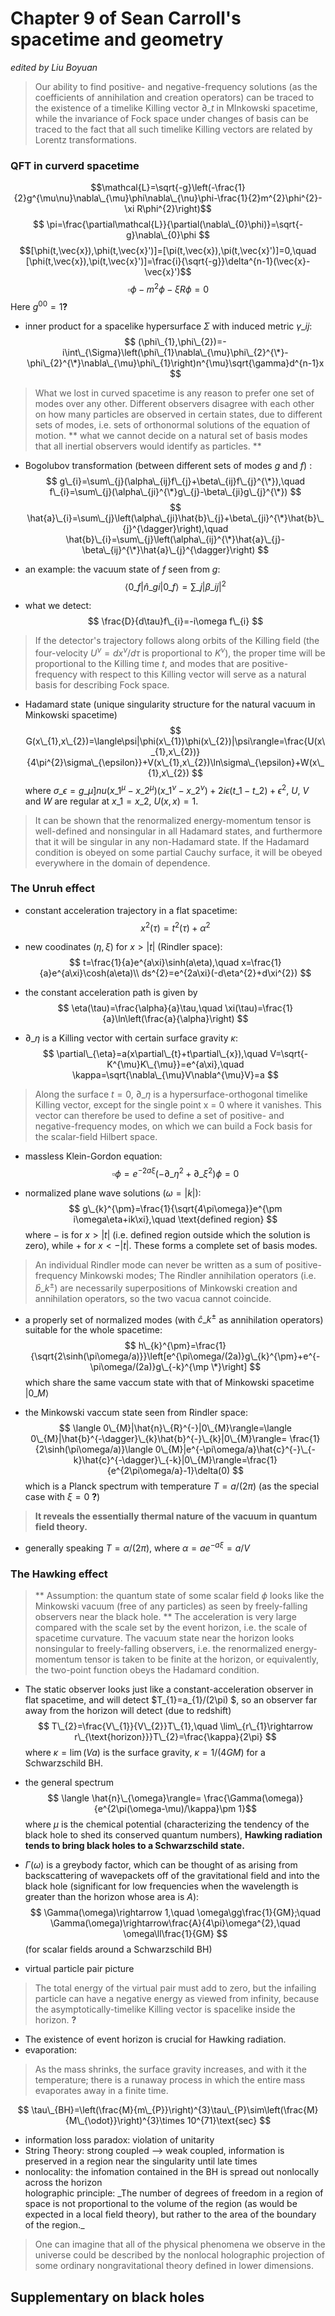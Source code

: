 # Chapter 9 of Sean Carroll's spacetime and geometry
_edited by Liu Boyuan_
> Our ability to find positive- and negative-frequency solutions (as the coefficients of annihilation and creation operators) can be traced to the existence of a timelike Killing vector $\partial\_{t}$ in MInkowski spacetime, while the invariance of Fock space under changes of basis can be traced to the fact that all such timelike Killing vectors are related by Lorentz transformations.

### QFT in curverd spacetime
$$\mathcal{L}=\sqrt{-g}\left(-\frac{1}{2}g^{\mu\nu}\nabla\_{\mu}\phi\nabla\_{\nu}\phi-\frac{1}{2}m^{2}\phi^{2}-\xi R\phi^{2}\right)$$
$$ \pi=\frac{\partial\mathcal{L}}{\partial(\nabla\_{0}\phi)}=\sqrt{-g}\nabla\_{0}\phi $$ 
$$[\phi(t,\vec{x}),\phi(t,\vec{x}')]=[\pi(t,\vec{x}),\pi(t,\vec{x}')]=0,\quad [\phi(t,\vec{x}),\pi(t,\vec{x}')]=\frac{i}{\sqrt{-g}}\delta^{n-1}(\vec{x}-\vec{x}')$$
$$ \square\phi-m^{2}\phi-\xi R\phi=0 $$
Here $g^{00}=1$**?**

- inner product for a spacelike hypersurface $\Sigma$ with induced metric $\gamma\_{ij}$:  
$$ (\phi\_{1},\phi\_{2})=-i\int\_{\Sigma}\left(\phi\_{1}\nabla\_{\mu}\phi\_{2}^{\*}-\phi\_{2}^{\*}\nabla\_{\mu}\phi\_{1}\right)n^{\mu}\sqrt{\gamma}d^{n-1}x $$

> What we lost in curved spacetime is any reason to prefer one set of modes over any other.
> Different observers disagree with each other on how many particles are observed in certain states, due to different sets of modes, i.e. sets of orthonormal solutions of the equation of motion. 
> ** what we cannot  decide on a natural set of basis modes that all inertial observers would identify as particles. **

- Bogolubov transformation (between different sets of modes $g$ and $f$) :  
$$ g\_{i}=\sum\_{j}(\alpha\_{ij}f\_{j}+\beta\_{ij}f\_{j}^{\*}),\quad f\_{i}=\sum\_{j}(\alpha\_{ji}^{\*}g\_{j}-\beta\_{ji}g\_{j}^{\*})  $$
$$ \hat{a}\_{i}=\sum\_{j}\left(\alpha\_{ji}\hat{b}\_{j}+\beta\_{ji}^{\*}\hat{b}\_{j}^{\dagger}\right),\quad  \hat{b}\_{i}=\sum\_{j}\left(\alpha\_{ij}^{\*}\hat{a}\_{j}-\beta\_{ij}^{\*}\hat{a}\_{j}^{\dagger}\right) $$

- an example: the vacuum state of $f$ seen from $g$:  
$$\langle 0\_{f}|\hat{n}\_{gi}|0\_{f}\rangle =\sum\_{j}|\beta\_{ij}|^{2}$$

- what we detect:  
$$ \frac{D}{d\tau}f\_{i}=-i\omega f\_{i} $$

> If the detector's trajectory follows along  orbits of the Killing field (the four-velocity $U^{\nu}=dx^{\nu}/d\tau$ is proportional to $K^{\nu}$), the proper time will be proportional to the Killing time $t$, and modes that are positive-frequency with respect to this Killing vector will serve as a natural basis for describing Fock space. 

- Hadamard state (unique singularity structure for the natural vacuum in Minkowski spacetime)  
$$ G(x\_{1},x\_{2})=\langle\psi|\phi(x\_{1})\phi(x\_{2})|\psi\rangle=\frac{U(x\_{1},x\_{2})}{4\pi^{2}\sigma\_{\epsilon}}+V(x\_{1},x\_{2})\ln\sigma\_{\epsilon}+W(x\_{1},x\_{2}) $$
where $\sigma\_{\epsilon}=g\_{\mu]nu}(x\_{1}^{\mu}-x\_{2}^{\mu})(x\_{1}^{\nu}-x\_{2}^{\nu})+2i\epsilon(t\_{1}-t\_{2})+\epsilon^{2}$, $U$, $V$ and $W$ are regular at $x\_{1}=x\_{2}$, $U(x,x)=1$.

> It can be shown that the renormalized energy-momentum tensor is well-defined and nonsingular in all Hadamard states, and furthermore that it will be singular in any non-Hadamard state. 
> If the Hadamard condition is obeyed on some partial Cauchy surface, it will be obeyed everywhere in the domain of dependence.

### The Unruh effect
 - constant acceleration trajectory in a flat spacetime:  
 $$ x^{2}(\tau)=t^{2}(\tau)+\alpha^{2} $$
 
 - new coodinates ($\eta,\xi$) for $x>|t|$ (Rindler space):  
 $$ t=\frac{1}{a}e^{a\xi}\sinh(a\eta),\quad x=\frac{1}{a}e^{a\xi}\cosh(a\eta)\\
 ds^{2}=e^{2a\xi}(-d\eta^{2}+d\xi^{2}) $$
 
 - the constant acceleration path is given by  
 $$ \eta(\tau)=\frac{\alpha}{a}\tau,\quad \xi(\tau)=\frac{1}{a}\ln\left(\frac{a}{\alpha}\right) $$
 
 - $\partial\_{\eta}$ is a Killing vector with certain surface gravity $\kappa$:  
 $$ \partial\_{\eta}=a(x\partial\_{t}+t\partial\_{x}),\quad V=\sqrt{-K^{\mu}K\_{\mu}}=e^{a\xi},\quad \kappa=\sqrt{\nabla\_{\mu}V\nabla^{\mu}V}=a $$
 
> Along the surface $t = 0$, $\partial\_{\eta}$ is a hypersurface-orthogonal timelike Killing vector, except for the single point x = 0 where it vanishes. 
> This vector can therefore be used to define a set of positive- and negative-frequency modes, on which we can build a Fock basis for the scalar-field Hilbert space.

 - massless Klein-Gordon equation:  
 $$ \square\phi=e^{-2a\xi}(-\partial\_{\eta}^{2}+\partial\_{\xi}^{2})\phi=0 $$
 
 - normalized plane wave solutions ($\omega=|k|$):  
 $$ g\_{k}^{\pm}=\frac{1}{\sqrt{4\pi\omega}}e^{\pm i\omega\eta+ik\xi},\quad \text{defined region} $$
 where $-$ is for $x>|t|$ (i.e. defined region outside which the solution is zero), while $+$ for $x<-|t|$. These forms a complete set of basis modes.

> An individual Rindler mode can never be written as a sum of positive-frequency Minkowski modes;
> The Rindler annihilation operators (i.e. $\hat{b}\_{k}^{\pm}$) are necessarily superpositions of Minkowski creation and annihilation operators, so the two vacua cannot coincide.
 
 - a properly set of normalized modes (with $\hat{c}\_{k}^{\pm}$ as annihilation operators) suitable for the whole spacetime:  
 $$ h\_{k}^{\pm}=\frac{1}{\sqrt{2\sinh(\pi\omega/a)}}\left[e^{\pi\omega/(2a)}g\_{k}^{\pm}+e^{-\pi\omega/(2a)}g\_{-k}^{\mp \*}\right] $$
 which share the same vaccum state with that of Minkowski spacetime $|0\_{M}\rangle$
 
 - the Minkowski vaccum state seen from Rindler space:  
 $$ \langle 0\_{M}|\hat{n}\_{R}^{-}|0\_{M}\rangle=\langle 0\_{M}|\hat{b}^{-\dagger}\_{k}\hat{b}^{-}\_{k}|0\_{M}\rangle= \frac{1}{2\sinh(\pi\omega/a)}\langle 0\_{M}|e^{-\pi\omega/a}\hat{c}^{-}\_{-k}\hat{c}^{-\dagger}\_{-k}|0\_{M}\rangle=\frac{1}{e^{2\pi\omega/a}-1}\delta(0) $$
 which is a Planck spectrum with temperature $T=a/(2\pi)$ (as the special case with $\xi=0$ **?**)
 
> **It reveals the essentially thermal nature of the vacuum in quantum field theory.**

 - generally speaking $T=\alpha/(2\pi)$, where $\alpha=ae^{-a\xi}=a/V$
 
### The Hawking effect
> ** Assumption: the  quantum state of some scalar field $\phi$ looks like the Minkowski vacuum (free of any particles) as seen by freely-falling observers near the black hole. ** 
> The acceleration is very large compared with the scale set by the event horizon, i.e. the scale of spacetime curvature.
> The vacuum state near the horizon looks nonsingular to freely-falling observers, i.e. the renormalized energy-momentum tensor is taken to be finite at the horizon, or equivalently, the two-point function obeys the Hadamard condition.

- The static observer looks just like a constant-acceleration observer in flat spacetime, and will detect $T\_{1}=a\_{1}/(2\pi) $, so an observer far away from the horizon will detect (due to redshift)  
$$ T\_{2}=\frac{V\_{1}}{V\_{2}}T\_{1},\quad  \lim\_{r\_{1}\rightarrow r\_{\text{horizon}}}T\_{2}=\frac{\kappa}{2\pi} $$
where $\kappa=\lim(Va)$ is the surface gravity, $\kappa=1/(4GM)$ for a Schwarzschild BH.

- the general spectrum  
$$ \langle \hat{n}\_{\omega}\rangle= \frac{\Gamma(\omega)}{e^{2\pi(\omega-\mu)/\kappa}\pm 1}$$
 where $\mu$ is the chemical potential (characterizing the tendency of the black hole to shed its conserved quantum numbers), **Hawking radiation tends to bring black holes to a Schwarzschild state.**

 - $\Gamma(\omega)$ is a greybody factor, which can be thought of as arising from backscattering of wavepackets off of the gravitational field and into the black hole (significant for low frequencies when the wavelength is greater than the horizon whose area is $A$):  
 $$ \Gamma(\omega)\rightarrow 1,\quad \omega\gg\frac{1}{GM};\quad \Gamma(\omega)\rightarrow\frac{A}{4\pi}\omega^{2},\quad \omega\ll\frac{1}{GM} $$
 (for scalar fields around a Schwarzschild BH)
 
 - virtual particle pair picture  
 > The total energy of the virtual pair must add to zero, but the infailing particle can have a negative energy as viewed from infinity, because the asymptotically-timelike Killing vector is spacelike inside the horizon. **?**
 
- The existence of event horizon is crucial for Hawking radiation. 
- evaporation:  
> As the mass shrinks, the surface gravity increases, and with it the temperature; there is a runaway process in which the entire mass evaporates away in a finite time.

$$ \tau\_{BH}=\left(\frac{M}{m\_{P}}\right)^{3}\tau\_{P}\sim\left(\frac{M}{M\_{\odot}}\right)^{3}\times 10^{71}\text{sec} $$

 - information loss paradox: violation of unitarity
 - String Theory: strong coupled --\> weak coupled, information is preserved in a region near the singularity until late times
- nonlocality: the infomation contained in the BH is spread out nonlocally across the horizon  
holographic principle: \_The number of degrees of freedom in a region of space is not proportional to the volume of the region (as would be expected in a local field theory), but rather to the area of the boundary of the region.\_
> One can imagine that all of the physical phenomena we observe in the universe could be described by the nonlocal holographic projection of some ordinary nongravitational theory defined in lower dimensions.

## Supplementary on black holes
 
 
 
